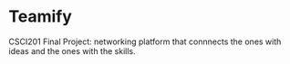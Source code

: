# Teamify

CSCI201 Final Project: networking platform that connnects the ones with ideas and the ones with the skills.
